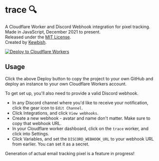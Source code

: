 # trace 🔍
A Cloudflare Worker and Discord Webhook integration for pixel tracking.  
Made in JavaScript, December 2021 to present.  
Released under the [MIT License](./LICENSE).  
Created by [Kewbish](https://github.com/kewbish).   

[![Deploy to Cloudflare Workers](https://deploy.workers.cloudflare.com/button)](https://deploy.workers.cloudflare.com/?url=https://github.com/kewbish/trace)

## Usage
Click the above Deploy button to copy the project to your own GitHub and deploy an instance to your own Cloudflare Workers account.

To get set up, you'll also need to provide a valid Discord webhook.
- In any Discord channel where you'd like to receive your notification, click the gear icon to `Edit Channel`.
- Click Integrations, and click `View webhooks`.
- Create a new webhook - avatar and name don't matter. Make sure to copy that webhook URL.
- In your Cloudflare worker dashboard, click on the `trace` worker, and click into Settings.
- Click Variables, and set the `DISCORD_WEBHOOK_URL` to your webhook URL from earlier. You can set it as a secret.

Generation of actual email tracking pixel is a feature in progress!
